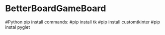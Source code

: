 # BetterBoardGameBoard

#Python pip install commands:
#pip install tk
#pip install customtkinter
#pip instal pyglet
